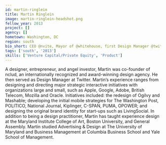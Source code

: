```yaml
---
id: martin-ringlein
title: Martin Ringlein
image: martin-ringlein-headshot.png
fellow_year: 2013
project: []
agency: []
hometown: Washington, DC
region: south
bio_short: CEO @nvite, Mayor of @whitehouse, first Design Manager @twitter, mascot @macawco, founder @canvascowork and @nclud.
tags: ['south', '2013']
skills: ['Venture Capital/Private Equity', 'Product']
---
```


A designer, entrepreneur, and angel investor, Martin was co-founder of nclud, an internationally recognized and award-winning design agency. He then served as Design Manager at Twitter. Martin’s experience ranges from designing and directing major strategic interactive initiatives with organizations large and small, such as Apple, Google, Adobe, British Telecom, Mozilla and Oracle. Initiatives included: the redesign of Ogilvy and Mashable; developing the initial mobile strategies for The Washington Post, POLITICO, National Journal, Kiplinger, C-SPAN, PUMA, OPOWER; and designing the original brand identity for start-ups such as LivingSocial. In addition to being a design practitioner, Martin has taught experience design at the Maryland Institute College of Art, Boston University, and General Assembly. Martin studied Advertising & Design at The University of Maryland and Business Management at Columbia Business School and Yale School of Management.
